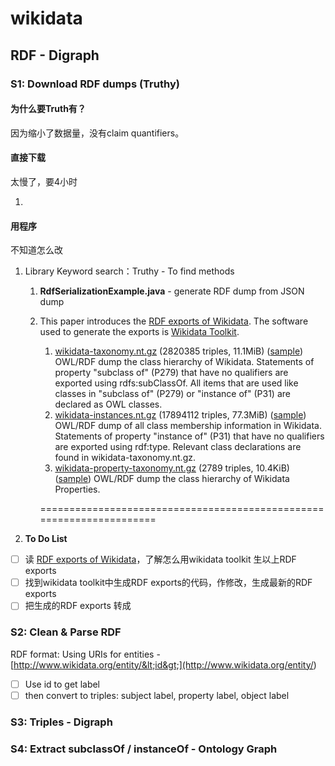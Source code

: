 # wikidata

## RDF - Digraph

### S1: Download RDF dumps \(Truthy\)

#### 为什么要Truth有？

因为缩小了数据量，没有claim quantifiers。

#### 直接下载

太慢了，要4小时

1. 
#### 用程序

不知道怎么改

1. Library Keyword search：Truthy  - To find methods
   1. **RdfSerializationExample.java** - generate RDF dump from JSON dump
   2. This paper introduces the [RDF exports of Wikidata](http://tools.wmflabs.org/wikidata-exports/rdf/). The software used to generate the exports is [Wikidata Toolkit](https://www.mediawiki.org/wiki/Wikidata_Toolkit).

      1. [wikidata-taxonomy.nt.gz](https://tools.wmflabs.org/wikidata-exports/rdf/exports/20160801/wikidata-taxonomy.nt.gz) \(2820385 triples, 11.1MiB\) \([sample](https://tools.wmflabs.org/wikidata-exports/rdf/exports/20160801/sample-wikidata-taxonomy.nt)\) OWL/RDF dump the class hierarchy of Wikidata. Statements of property "subclass of" \(P279\) that have no qualifiers are exported using rdfs:subClassOf. All items that are used like classes in "subclass of" \(P279\) or "instance of" \(P31\) are declared as OWL classes.
      2. [wikidata-instances.nt.gz](https://tools.wmflabs.org/wikidata-exports/rdf/exports/20160801/wikidata-instances.nt.gz) \(17894112 triples, 77.3MiB\) \([sample](https://tools.wmflabs.org/wikidata-exports/rdf/exports/20160801/sample-wikidata-instances.nt)\) OWL/RDF dump of all class membership information in Wikidata. Statements of property "instance of" \(P31\) that have no qualifiers are exported using rdf:type. Relevant class declarations are found in wikidata-taxonomy.nt.gz.
      3. [wikidata-property-taxonomy.nt.gz](https://tools.wmflabs.org/wikidata-exports/rdf/exports/20160801/wikidata-property-taxonomy.nt.gz) \(2789 triples, 10.4KiB\) \([sample](https://tools.wmflabs.org/wikidata-exports/rdf/exports/20160801/sample-wikidata-property-taxonomy.nt)\) OWL/RDF dump the class hierarchy of Wikidata Properties.

      =====================================================================
2. **To Do List**

* [ ] 读 [RDF exports of Wikidata](http://tools.wmflabs.org/wikidata-exports/rdf/)，了解怎么用wikidata toolkit 生以上RDF exports
* [ ] 找到wikidata toolkit中生成RDF exports的代码，作修改，生成最新的RDF exports
* [ ] 把生成的RDF exports 转成

### S2: Clean & Parse RDF 

RDF format: Using URIs for entities - [http://www.wikidata.org/entity/&lt;id&gt;](http://www.wikidata.org/entity/<id>)

* [ ] Use id to get label
* [ ] then convert to triples: subject label, property label, object label

### S3: Triples - Digraph



### S4: Extract subclassOf / instanceOf - Ontology Graph



